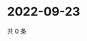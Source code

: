 # 2022-09-23

共 0 条

<!-- BEGIN WEIBO -->
<!-- 最后更新时间 Fri Sep 23 2022 15:33:15 GMT+0800 (China Standard Time) -->

<!-- END WEIBO -->
